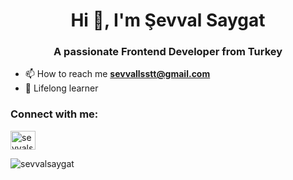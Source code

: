 <h1 align="center">Hi 👋, I'm Şevval Saygat</h1>
<h3 align="center">A passionate Frontend Developer from Turkey</h3>


- 📫 How to reach me **sevvallsstt@gmail.com**
- 🌱 Lifelong learner

<h3 align="left">Connect with me:</h3>
<p align="left">
<a href="https://instagram.com/sevvalsaygatt" target="blank"><img align="center" src="https://cdn.jsdelivr.net/npm/simple-icons@3.0.1/icons/instagram.svg" alt="sevvalsaygatt" height="30" width="40" /></a>
</p>

<p><img align="left" src="https://github-readme-stats.vercel.app/api/top-langs?username=sevvalsaygat&show_icons=true&locale=en&layout=compact" alt="sevvalsaygat" /></p>



